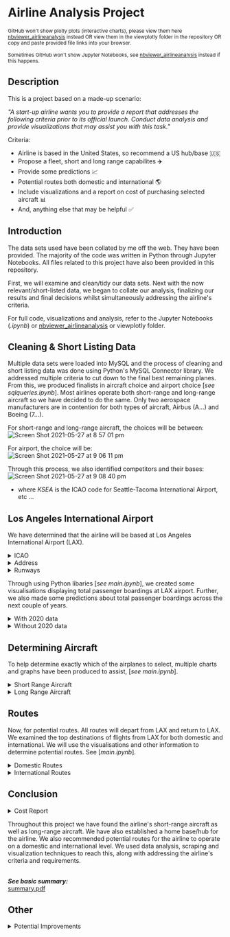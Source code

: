 # Airline Analysis Project


<sup>GitHub won't show plotly plots (interactive charts), please view them here [nbviewer_airlineanalysis](https://nbviewer.jupyter.org/github/darrenlxu/airline-analysis/blob/main/main.ipynb) instead OR view them in the viewplotly folder in the repository OR copy and paste provided file links into your browser.</sup>

<sup>Sometimes GitHub won't show Jupyter Notebooks, see [nbviewer_airlineanalysis](https://nbviewer.jupyter.org/github/darrenlxu/airline-analysis/blob/main/main.ipynb) instead if this happens.</sup>


<b>Description</b>
------
This is a project based on a made-up scenario: 

<i>"A start-up airline wants you to provide a report that addresses the following criteria prior to its official launch. Conduct data analysis and provide 
visualizations that may assist you with this task."</i>

Criteria:

- Airline is based in the United States, so recommend a US hub/base 🇺🇸
- Propose a fleet, short and long range capabilites ✈️
- Provide some predictions 📈
- Potential routes both domestic and international 🌎
- Include visualizations and a report on cost of purchasing selected aircraft 📊
- And, anything else that may be helpful ✅

<b>Introduction</b>
------
The data sets used have been collated by me off the web. They have been provided. The majority of the code was written in Python through Jupyter Notebooks.
All files related to this project have also been provided in this repository. 

First, we will examine and clean/tidy our data sets. Next with the now relevant/short-listed data, we began to collate our analysis, finalizing our results and final decisions whilst simultaneously addressing the airline's criteria.

For full code, visualizations and analysis, refer to the Jupyter Notebooks (<i>.ipynb</i>) or [nbviewer_airlineanalysis](https://nbviewer.jupyter.org/github/darrenlxu/airline-analysis/blob/main/main.ipynb) or viewplotly folder.

<b>Cleaning & Short Listing Data</b>
------
Multiple data sets were loaded into MySQL and the process of cleaning and short listing data was done using Python's MySQL Connector library. We addressed multiple criteria to cut down to the final best remaining planes. From this, we produced finalists in aircraft choice and airport choice [<i>see sqlqueries.ipynb</i>]. Most airlines operate both short-range and long-range aircraft so we have decided to do the same. Only two aerospace manufacturers are in contention for both types of aircraft, Airbus (A...) and Boeing (7...).

For short-range and long-range aircraft, the choices will be between:<br>
![Screen Shot 2021-05-27 at 8 57 01 pm](https://user-images.githubusercontent.com/65270652/119814740-16fcd000-bf2e-11eb-85e9-fea0737651ee.png)</br>

For airport, the choice will be:<br>
![Screen Shot 2021-05-27 at 9 06 11 pm](https://user-images.githubusercontent.com/65270652/119815863-5f68bd80-bf2f-11eb-9b34-4ee445547d26.png)</br>

Through this process, we also identified competitors and their bases:<br>
![Screen Shot 2021-05-27 at 9 08 40 pm](https://user-images.githubusercontent.com/65270652/119816153-b79fbf80-bf2f-11eb-85e5-70cf04045547.png)</br>
- where <i>KSEA</i> is the ICAO code for Seattle-Tacoma International Airport, etc ...

<b>Los Angeles International Airport</b>
------
We have determined that the airline will be based at Los Angeles International Airport (LAX). 
<details>
<summary>ICAO</summary>
<p>KLAX</p>
</details>
<details>
<summary>Address</summary>
<p>1 World Way, Los Angeles, CA 90045, United States</p>
<br>
  <img src = https://user-images.githubusercontent.com/65270652/119822596-2df3f000-bf37-11eb-8e25-c93f25f43cde.png>
       </br>
</details>
<details>
<summary>Runways</summary>
<p>4 runways <br>Longest is 12,923ft</br></p>
</details>

Through using Python libaries [<i>see main.ipynb</i>], we created some visualisations displaying total passenger boardings at LAX airport. Further, we also made some predictions about total passenger boardings across the next couple of years.
<details>
<summary>With 2020 data</summary>
<p>Hypothetically, this project is meant to be constructed without COVID-19 but the data available for 2020 includes the impact of COVID-19 on the airline industy. Both charts below, display the spread of total passenger boardings at LAX.</p>
<img src = https://user-images.githubusercontent.com/65270652/119819133-6691ca80-bf33-11eb-9005-b3f055dc2f77.png>
<img src = https://user-images.githubusercontent.com/65270652/119819684-fcc5f080-bf33-11eb-9289-f12d7359acfc.png>

<br>Running a linear regression, we predicted the total passenger boardings for LAX (year 2021 - 2024).</br>
<br>
<img src = https://user-images.githubusercontent.com/65270652/119820325-b02ee500-bf34-11eb-8619-0359d1c31db2.png></br>
<br>
<img src = https://user-images.githubusercontent.com/65270652/119820387-c5a40f00-bf34-11eb-86c3-e38fabb8f9c5.png></br>
- The green fitted line represents the predicted values (extrapolation)
</details>
<details>
  <summary>Without 2020 data</summary>
  <p>Obviously the airline industry took a massive hit due to COVID-19. The 2020 data displays this change. Here, we pretend that COVID never happened. Both charts below, display the spread of total passenger boardings at LAX.</p>
  <img src = https://user-images.githubusercontent.com/65270652/119821347-cd17e800-bf35-11eb-81ad-9b125b0452fe.png>
  <img src = https://user-images.githubusercontent.com/65270652/119821538-05b7c180-bf36-11eb-8866-8f84c77e9c8d.png>
  
  <br>Running a linear regression, we predicted the total passenger boardings for LAX (year 2020 - 2024).</br>
  <br>
  <img src = https://user-images.githubusercontent.com/65270652/119821942-74951a80-bf36-11eb-9343-c998f2be4787.png></br>
  <br>
  <img src = https://user-images.githubusercontent.com/65270652/119822045-9393ac80-bf36-11eb-861c-4bd7669b2d5e.png></br>
  - The green fitted line represents the predicted values (extrapolation)
</details>
  
<b>Determining Aircraft</b>
------
To help determine exactly which of the airplanes to select, multiple charts and graphs have been produced to assist, [<i>see main.ipynb</i>].

<details>
  <summary>Short Range Aircraft</summary>
  <br><i><b>See the following price chart:</b></i></br>
  <br>
  <img src = https://user-images.githubusercontent.com/65270652/119823261-f0dc2d80-bf37-11eb-9d92-f7637b4935c6.png></br>
  <ul>
  <li>We find that Boeing on average is $6.75 million more expensive than Airbus</li></ul>
  
  <br><i><b>See the following range and order numbers interactive graph:</i></b></br>
  <br>
  <img src = https://user-images.githubusercontent.com/65270652/119829990-29333a00-bf3f-11eb-88c5-c11317dab777.png></br>
  <ul>
  <li><i>(https://nbviewer.jupyter.org/github/darrenlxu/airline-analysis/blob/main/main.ipynb) OR viewplotly folder (file:///Users/darren/2021/files/srarangeorder.html) for the full interactive version</i></li>
  <li> <i>Each bubble will show the model, orders, range in nautical miles and price in $1,000,000</i></li>
  </ul>
  
  <br><i><b>See the following seating capacities:</i></b></br>
  <br>
  <img src = https://user-images.githubusercontent.com/65270652/119828090-2f281b80-bf3d-11eb-91be-659591d0a5db.png></br>
  <ul>
  <li>Blue represents Boeing aircraft, and silver for Airbus aircraft</li></ul>
  
  <br><b><i>See the following plot for Max Takeoff Weight and Takeoff Distance:</b></i></br>
  <br>
  <img src = https://user-images.githubusercontent.com/65270652/119828915-ffc5de80-bf3d-11eb-9927-ba6f795de5e5.png></br>
  <ul>
  <li>A large spread between takeoff performances</li></ul>
    
  <br><i><b>See the maximum cruising altitude:</i></b></br>
  <br>
  <img src = https://user-images.githubusercontent.com/65270652/119829300-72cf5500-bf3e-11eb-8c6b-8962a8efbc2d.png></br>
  <ul>
  <li><i>(https://nbviewer.jupyter.org/github/darrenlxu/airline-analysis/blob/main/main.ipynb) OR viewplotly folder (file:///Users/darren/2021/files/sraceiling.html) for the full interactive version</i></li>
  <li>Boeing airplanes perform better in the air</li></ul>
  
  <br><b><i>Let's examine delivery rates:</b></i></br>
  
```python
#Delivery rate for short-range aircraft 
#
#Implemented through a linked list

class node:
    def __init__(self, data = None):
        self.data = data 
        self.next = None 

class sra:
    def __init__(self):
        self.head = None 

    def showdeliveryrate(self):
        if self.head == None:
            return None

        rates = [str(round(((1172/3857) * 100), 2)) + '%', str(round(((481/3437) * 100), 2)) + '%', str(round(((435/(2135 + 234)) * 100), 2)) + '%']

        traverse = self.head 
        while traverse != None:
            for i in range(3):
                print(traverse.data + rates[i])
                traverse = traverse.next

smallplanes = sra()

smallplanes.head = node('A320neo -> ')
smallplanes1 = node('A321neo -> ')
smallplanes2 = node('737 MAX -> ')

smallplanes.head.next = smallplanes1 
smallplanes1.next = smallplanes2 

smallplanes.showdeliveryrate()
```
<br>
<img src = https://user-images.githubusercontent.com/65270652/119829783-f7ba6e80-bf3e-11eb-8450-a157e32a44c0.png></br>

<br>__Final Decision__</br>

Based on the data we have collected and using the visualizations generated:

- We will recommend the <b>A320neo</b> and the <b>737 MAX 8</b>

The expectation is that for short-range aircraft, they will only be used for domestic flights within the United States. Flight range from LAX to the East coast is at most 2,500 nautical miles so we simply won't need the bigger, more expensive A321neo. Seating is very similar across the A320neo, 737 MAX 8 and 737 MAX 9 airplanes so that wouldn't have much impact. The A320neo is a very popular aircraft based on orders and delivery rate so that was also taken into account. Further, we noticed that Boeing airplanes can reach higher cruising altitudes (increases fuel efficiency) so we decided this would be beneficial. Also, we took into account that Boeing factories are located within the US and purchasing from a US company may have political, economical and goodwill benefits. Selecting the cheapest airplane from both Boeing and Airbus also addresses diversity within the fleet and the airline's needs. Hence, the decision to go with the MAX and the neo.

<br>
<img src = https://user-images.githubusercontent.com/65270652/119915211-5e727300-bfa5-11eb-8b32-8cb42586d911.png></br>

<br>
<img src = https://user-images.githubusercontent.com/65270652/119915321-98dc1000-bfa5-11eb-8150-48876d4cd831.png></br>

<br>
<sub>Credits: Airbus' website, Boeing's website</sub></br>

<br></br>

</details>

<details>
<summary>Long Range Aircraft</summary>
  <br><b><i>See the following price chart:</b></i></br>
<br>
<img src = https://user-images.githubusercontent.com/65270652/119824263-10278a80-bf39-11eb-851c-5c8208524cba.png></br>
<ul>
  <li>We find that Boeing on average is $88.35 million more expensive than Airbus</li></ul>

<br><b><i>See the following range and order numbers interactive graph:</b></i></br>
<br>
<img src = https://user-images.githubusercontent.com/65270652/119831205-62b87500-bf40-11eb-8899-7cf51c3938f4.png></br>
<ul>
  <li><i>(https://nbviewer.jupyter.org/github/darrenlxu/airline-analysis/blob/main/main.ipynb) OR viewplotly folder (file:///Users/darren/2021/files/lrarangeorder.html) for the full interactive version</i></li>
  <li><i>Each bubble will show the model, orders, range in nautical miles and price in $1,000,000</i></li></ul>

<br><b><i>See the following seating capacities:</b></i></br>
<br>
<img src = https://user-images.githubusercontent.com/65270652/119831591-c773cf80-bf40-11eb-9b1c-6e36bcc3ad88.png></br>
<ul>
  <li>Blue represents Boeing aircraft, and silver for Airbus aircraft</li></ul>

<br><b><i>See the following plot for Max Takeoff Weight and Takeoff Distance:</b></i></br>
<br>
<img src = https://user-images.githubusercontent.com/65270652/119832136-423cea80-bf41-11eb-9d58-f4f0ed89471b.png></br>
<ul>
  <li> A consistent spread between takeoff performances </li></ul>

<br><b><i>See the maximum cruising altitude:</b></i></br>
<br>
<img src = https://user-images.githubusercontent.com/65270652/119832416-803a0e80-bf41-11eb-84b1-c679d0a9da1a.png></br>
<ul>
  <li><i>(https://nbviewer.jupyter.org/github/darrenlxu/airline-analysis/blob/main/main.ipynb) OR viewplotly folder (file:///Users/darren/2021/files/lraceiling.html) for the full interactive version</i></li>
  <li>Boeing airplanes perform a bit better in the air</li></ul>

<br><b><i>Let's examine delivery rates:</b></i></br>

```python
#Delivery rate for long-range aircraft 
#
#Implemented through a linked list

class node:
    def __init__(self, data = None):
        self.data = data 
        self.next = None 

class lra:
    def __init__(self):
        self.head = None 

    def showdeliveryrate(self):
        if self.head == None:
            return None

        rates = [str(round(((355/745) * 100), 2)) + '%', str(round(((53/168) * 100), 2)) + '%', str(round(((47/155) * 100), 2)) + '%', str(round(((0/312) * 100), 2)) + '%']

        traverse = self.head 
        while traverse != None:
            for i in range(4):
                print(traverse.data + rates[i])
                traverse = traverse.next

largeplanes = lra()

largeplanes.head = node('A350-900 -> ')
largeplanes1 = node('A350-1000 -> ')
largeplanes2 = node('747-8i -> ')
largeplanes3 = node('777-9X -> ')

largeplanes.head.next = largeplanes1 
largeplanes1.next = largeplanes2
largeplanes2.next = largeplanes3

largeplanes.showdeliveryrate()

```
<br>
<img src = https://user-images.githubusercontent.com/65270652/119832900-f8a0cf80-bf41-11eb-8f63-e6ad4b8b27f4.png></br>

<br>__Final Decision__</br>

Based on the data we have collected and using the visualizations generated:

- We will recommend the <b>A350-1000</b> and the <b>747-8i</b>

The expectation is that long-range aircraft only service international flights. From the price chart, we notice that Boeing is much more expensive on average than Airbus. We decide that the ranges and takeoff performance for all four airplanes are sufficient for potential international routes. Also, LAX's runway length is also sufficient to operate all four airplanes. Seating wise, the 747-8i's capacity is a very attractive and we will recommend to send the 747-8i for the most popular international destinations. Performance in the air with the 747-8i is excellent with its 43,000ft maximum cruising altitude (great of fuel efficiency). Further, we would like to continue the relationship with Boeing as mentioned before. We simply did not select the 777-9X based off no deliveries as the airplane is still in production. The reason we decided to go with the A350-1000 over the -900 is range and capability to hold more weight (or cargo). We would like the airline to keep the possibility of ultra-long haul routes and we believe this will mitigate the need to purchase entirely new aircraft because of the -1000's already extremely long range capability. Choosing from both Airbus and Boeing will allow pilots to easily transition from the A320neo to the A350-1000 and the 737 MAX 8 to the 747-8i when the time comes, reducing training costs. Hence, the decision to go with the 747 and the -1000.

<br>
<img src = https://user-images.githubusercontent.com/65270652/119916861-ab0b7d80-bfa8-11eb-91fc-9e7bf85c8a3c.png></br>

<br>
<img src = https://user-images.githubusercontent.com/65270652/119916889-bc548a00-bfa8-11eb-9984-1381cb6ad98f.png></br>

<br>
<sub>Credits: Airbus' website, Boeing's website</sub></br>

<br></br>

</details>


<b>Routes</b>
------
Now, for potential routes. All routes will depart from LAX and return to LAX. We examined the top destinations of flights from LAX for both domestic and international. We will use the visualisations and other information to determine potential routes. See [<i>main.ipynb</i>].

<details>
  <summary>Domestic Routes</summary>
  <br>
  <i>We highly recommend viewing (https://nbviewer.jupyter.org/github/darrenlxu/airline-analysis/blob/main/main.ipynb) or viewplotly folder for the full interaction version of the following graphs and plots.</i></br>
  <br>The bubbles in the following map of the United States show the top destinations within the US from LAX</br>
  <br>
  <img src = https://user-images.githubusercontent.com/65270652/119919875-b19cf380-bfae-11eb-9edf-6e38f8920854.png></br>
  <ul>
  <li>We see that destinations are somewhat evenly distributed across the country</li>
  <li>Each bubble displays the city of arrival, time of flight in hours (TOF), latitude, longitude and passengers</li>
  <li>A bubble has been generated for LAX just for reference, <i>it holds no information</i></li>
  <li><i>viewplotly folder (file:///Users/darren/2021/files/domesticroutes.html) for the full interactive version</i></li>
  
  <i><b><br>See the bar plot:</i></b></br>
  <br>
  <img src = https://user-images.githubusercontent.com/65270652/119920584-eb222e80-bfaf-11eb-88fb-9194fc329f75.png></br>
  <ul>
  <li>As expected, major tourist destinations such as New York, Las Vegas and San Francisco are top destinations</li>
  <li><i>viewplotly folder (file:///Users/darren/2021/files/domesticroutes1.html) OR https://nbviewer.jupyter.org/github/darrenlxu/airline-analysis/blob/main/main.ipynb for the full interactive version</i></li></ul>
  <br><b><i>Using this, we generate the following:</br></b></i>
  <br></br>
  
  Destination | Time of Flight | Frequency | Aircraft
  ------|------|------|------
  New York | 5.19 | 4 | A320neo
  San Francisco | 1.13 | 6 | 737 MAX 8 
  Las Vegas | 0.94 | 6 | 737 MAX 8 
  Chicago | 3.8 | 4 | A320neo
  Seattle | 2.3 | 3 | 737 MAX 8
  Dallas | 2.83 | 4 | 737 MAX 8 
  Denver | 2.12 | 3 | 737 MAX 8 
  Honolulu | 5.33 | 3 | A320neo
  Atlanta | 4.12 | 4 | A320neo
  Phoenix | 1.2 | 3 | 737 MAX 8 
  
  <ul>
  <li>NOTE: Time of Flight is in hours</li>
  <li>All destinations include return flights</li>
  <li>A320neo <i>numbers</i> = 15 + [3 (standby aircraft)]= 18</li>
  <li>737 MAX 8 <i>numbers</i> = 25 + [4 (standby aircraft)] = 29</li>
  
  <br>We recommend the airline operating the following flights every day of the week, but frequency should be slightly different each week to free-up aircraft for return flights, maintanence etc.</br>
  
</details>

<details>
  <summary>International Routes</summary>
  <br>
  <i>We highly recommend viewing (https://nbviewer.jupyter.org/github/darrenlxu/airline-analysis/blob/main/main.ipynb) or viewplotly folder for the full interaction version of the following graphs and plots.</i></br>
  <br>The bubbles in the following map of the Earth show the top international destinations from LAX</br>
  <br>
  <img src = https://user-images.githubusercontent.com/65270652/119922879-0abb5600-bfb4-11eb-95ed-02c4094f9785.png></br>
  <ul>
  <li>We see that destinations are primarily distributed across the Northern Hemisphere</li>
  <li>Each bubble displays the city of arrival, distance, latitude, longitude and passengers</li>
  <li>A bubble has been generated for LAX just for reference, <i>it holds no information</i></li>
  <li><i>viewplotly folder (file:///Users/darren/2021/files/internationalroutes.html) for the full interactive version</i></li></ul>
  
  <br><i><b>See the bar plot:</i></b></br>
  <br>
  <img src = https://user-images.githubusercontent.com/65270652/119922950-2a527e80-bfb4-11eb-8fc4-2a7f5648fa6c.png></br>
  <ul>
  <li>Majority of international destinations belong in North America and Asia</li>
  <li><i>viewplotly folder (file:///Users/darren/2021/files/internationalroutes1.html) OR https://nbviewer.jupyter.org/github/darrenlxu/airline-analysis/blob/main/main.ipynb for the full interactive version</i></li></ul>
  <br><b><i>Using this, we generate the following:</b></i></br>
  <br></br>
  
  Destination | Time of Flight | Frequency | Aircraft
  ------|------|------|------
  London | 10.82 | 2 | 747-8i
  Seoul | 11.85 | 1 | 747-8i
  Sydney | 14.67 | 1 | A350-1000 
  Hong Kong | 3.8 | 1 | A350-1000
  Paris | 11.23 | 1 | 747-8i
  Toronto | 4.62 | 1 | A350-1000
  Mexico City | 3.52 | 3 | A320neo
  
  <ul>
  <li>NOTE: Time of Flight is in hours</li>
  <li>All destinations include return flights</li>
  <li>747-8i <i>numbers</i> = 4 + [0 (standby aircraft)]= 4</li>
  <li>A350-1000 <i>numbers</i> = 3 + [2 (standby aircraft)] = 5</li>
  <li>A320neo <i>numbers</i> = 3 + [0 (standby aircraft)] = 3</li>
  <li><i>We will use the A320neo for Mexico flights, because it will be too expensive to run frequent long-range aircraft on this route</i></li></ul>

<br>We recommend the airline operating the following flights 4-5-6 days of the week (depending on peak seasons), but frequency should be slightly different each week to free-up aircraft for return flights, maintanence etc.</br>

</details>

<b>Conclusion</b>
------

<details>
  <summary>Cost Report</summary>
  All prices or costs addressed in this project is in $USD (US dollars)
  <br></br>
  
  Model | Price | Quantity | Cost
  ------|------|------|------
  A320neo | $110.6 million | 21 | $2.32 billion
  737 MAX 8 | $124.6 million | 29 | $3.61 billion
  A350-1000 | $366.5 million | 5 | $1.83 billion
  747-8i | $419.4 million | 4 | $1.67 billion
  
  <ul>
    <li> Total cost = $9.43 billion </li></ul>
</details>

Throughout this project we have found the airline's short-range aircraft as well as long-range aircraft. We have also established a home base/hub for the airline. We also recommended potential routes for the airline to operate on a domestic and international level. We used data analysis, scraping and visualization techniques to reach this, along with addressing the airline's criteria and requirements. 

<br><b><i>See basic summary:</i></b></br>
[summary.pdf](https://github.com/darrenlxu/Airline-Analysis-Project/files/6558126/summary.pdf)

<b>Other</b>
------

<details>
  <summary>Potential Improvements</summary>
  <sub>To further improve this project, we can perform deeper analysis and create more extensive models. We can also address factors and criteria such as potential ticket prices, estimated performance and a full competition analysis. More of this may be added in the future to best improve the Airline Analysis Project.</sup>
</details>









